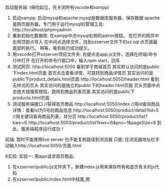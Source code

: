 ﻿启动服务端:
(保险起见，先关闭所有vscode和xampp)
1. 启动xampp: 启动mysql和apache
  mysql是数据库服务器，保存数据
  apache是网页服务器，专门用于运行mysql的管理工具: http://localhost/phpmyadmin
2. 重新初始化数据库:
    在xampp中点mysql右侧的admin按钮。
    在打开的网页中右侧顶部点导入
    在中间点选择文件，找到xzserver文件下的xz.sql
    点页面最底部的执行。
    稍等，看到执行成功提示。
3. 用vscode打开xzserver项目文件夹:
    右键点击app.js文件，选择在终端/命令行中打开
    在打开的命令行窗口中，输入npm start，回车
4. 测试网页:
http://localhost:5050  看到学子商城首页
    其实默认访问的是public下index.html页面
首页点击查看详情，可跳转到商品详情页
    其实访问的是public下product_details.html页面
http://localhost:5050/header.html 看到无样式的页头
    其实访问的是独立的public下的header.html页面
页头页面中点击放大镜搜索按钮，跳转到商品列表页面
    其实访问的是public下products.html页面
5. 测试服务端接口
//获得首页商品
http://localhost:5050/index
//用id查询商品详情：查看lid为5号的商品信息
http://localhost:5050/product/detail?lid=5
//用关键词查询商品列表，并分页
http://localhost:5050/product/list?kws=i5
http://localhost:5050/product/list?kws=i5&pno=1&pageSize=9
到此，服务端程序运行成功！

前端: 暂时不能使用live server
      也不能复制路径到浏览器
只能: 在浏览器地址栏手动输入http://localhost:5050/页面.html

6实验:
实验一: 用ajax请求首页商品:
1. 在xzserver/public/js文件夹下，新建index.js用来保存所有和首页有关的js代码
2. 在xzserver/public/index.html中<body>结尾,用<script>引入js/index.js
3. 在js/index.js中编写ajax请求代码
测试:
在浏览器地址栏手动输入http://localhost:5050
打开f12->console 看到一个包含六个对象的数组,说明成功！

实验二: 填充首页商品
1. 注释: index.html中56~66行的div.card,以及69~79行的div.card。
2. index.html中为55行div.card的父元素添加id="p1"，为68行div.card的父元素添加id="p2"
3. 在index.js中success函数内实现填充页面的js代码

测试：
在浏览器地址栏输入: localhost:5050 回车
看到一楼前两个商品正常显示，说明成功

实验三: 加载页头:
1. 在xzserver/public/js文件夹下，新建header.js用来保存所有和页头有关的js代码
2. 在xzserver/public/下所有需要引入页头的页面.html中<body>底部引入<script src="js/header.js">
3. 在js/header.js中编写ajax请求代码
测试:
在浏览器地址栏中手动输入
http://localhost:5050
看到网页顶部已经多出带样式的页头

实验四: 用ajax请求商品详情:
1. 在xzserver/public/js文件夹下，新建details.js用来保存所有和详情页有关的js代码
2. 在xzserver/public/product_details.html中<body>结尾,用<script>引入js/details.js
3. 在js/details.js中编写ajax请求代码
测试:
在浏览器地址栏手动输入http://localhost:5050/product_details.html?lid=10或5或21
打开f12->console 看到一个对象，由三部分组成: {product:{lid:10或5或21,...},specs:[],pics:[]}说明成功！

实验五：填充商品详情到详情页
1. product_details.html中:
    66行h6加id="ptitle"并删除内容
    68行a加id="psubtitle"并删除内容
    73行h2加id="pprice"并删除内容
    77行span加id="ppromise"并删除内容
2. product_details.html中:
    90行四个<a>元素删除后三个<a>，注释第一个<a>
    89行四个<a>的父元素加id="specs"
3. 在details.js的success中编写js代码
测试:
在浏览器地址栏手动输入：
http://localhost:5050/product_details.html?lid=10或5或21
结果: 页面中显示的商品名称和价格随着变化，说明成功（图片暂时不能变）
点击规格列表中的某个a，则整个页面的商品信息同时变化，且当前点击的a有红色高亮边框，也说明成功！

实验六: 跨域错误:
1. 将xzserver/public文件夹剪切到xzserver文件夹外部，平级，形成public和xzserver两个项目，前后端分离。
2. 打开xzserver/文件夹下app.js，注释其中app.use(cors({...}))内容
3. 在vscode终端中按ctrl+c停止nodejs服务端程序，再输入node app.js，重启服务器端程序
4. 再打开一个vscode新窗口，打开文件夹public
5. 右键单击index.html，选择用live server运行。结果: 一楼商品没出来，打开控制台，还报跨域错误。

实验七: res.writeHead()解决跨域问题
1. 打开xzserver/routes/文件夹中的index.js
2. 如果是res.send()，就改为res.writeHead(); res.write();和res.end()三句话（具体请参考xzserver中源代码）。并在res.writeHead()中定义前端项目使用的live server运行的ip地址和端口号:http://127.0.0.1:5500
3. 在vscode终端中按ctrl+c停止nodejs服务端程序，再输入node app.js，重启服务器端程序
4. 重新在打开public文件夹的vscode中用live server运行index.html，发现虽然前端项目和后端项目地址和端口不同，但是已经可以获取后端数据，并不再报跨域错误了。

实验八: cors模块解决跨域
1. 注释xzserver/routes/文件夹中的index.js中，res.writeHead()一句话，保留res.write()和res.end()两句话。
2. 打开xzserver/文件夹下app.js，将其中app.use(cors({...}))内容解开注释。
3. 在vscode终端中按ctrl+c停止nodejs服务端程序，再输入node app.js，重启服务器端程序
4. 重新在打开public文件夹的vscode中用live server运行index.html，发现虽然前端项目和后端项目地址和端口不同，但是也可以获取后端数据，并不再报跨域错误了。
